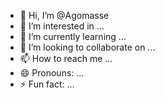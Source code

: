 - 👋 Hi, I’m @Agomasse
- 👀 I’m interested in ...
- 🌱 I’m currently learning ...
- 💞️ I’m looking to collaborate on ...
- 📫 How to reach me ...
- 😄 Pronouns: ...
- ⚡ Fun fact: ...

<!---
Agomasse/Agomasse is a ✨ special ✨ repository because its `README.md` (this file) appears on your GitHub profile.
You can click the Preview link to take a look at your changes.
--->
